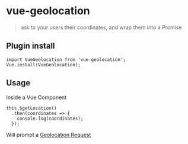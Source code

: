 # vue-geolocation

> ask to your users their coordinates, and wrap them into a Promise

## Plugin install
```
import VueGeolocation from 'vue-geolocation';
Vue.install(VueGeolocation);
```

## Usage
Inside a Vue Component
```
this.$getLocation()
  .then(coordinates => {
    console.log(coordinates);
  });
```
Will prompt a [Geolocation Request](https://developer.mozilla.org/en-US/docs/Web/API/Geolocation/Using_geolocation)
